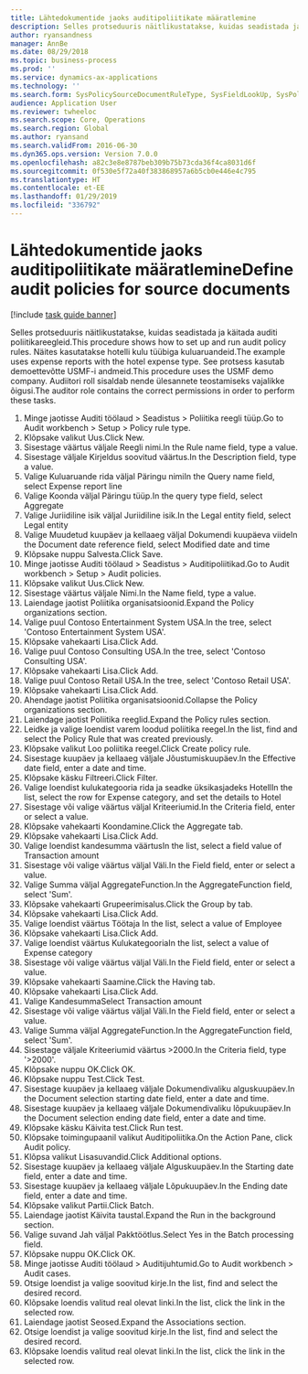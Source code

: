 ```yaml
---
title: Lähtedokumentide jaoks auditipoliitikate määratlemine
description: Selles protseduuris näitlikustatakse, kuidas seadistada ja käitada auditi poliitikareegleid.
author: ryansandness
manager: AnnBe
ms.date: 08/29/2018
ms.topic: business-process
ms.prod: ''
ms.service: dynamics-ax-applications
ms.technology: ''
ms.search.form: SysPolicySourceDocumentRuleType, SysFieldLookUp, SysPolicyListPage, SysPolicy, AuditPolicyRule, SysQueryForm, SysQueryFieldLookUp, AuditPolicyDateSelection, AuditPolicyAdditionalOption, BatchJob, CaseDetail
audience: Application User
ms.reviewer: twheeloc
ms.search.scope: Core, Operations
ms.search.region: Global
ms.author: ryansand
ms.search.validFrom: 2016-06-30
ms.dyn365.ops.version: Version 7.0.0
ms.openlocfilehash: a82c3e8e8787beb309b75b73cda36f4ca8031d6f
ms.sourcegitcommit: 0f530e5f72a40f383868957a6b5cb0e446e4c795
ms.translationtype: HT
ms.contentlocale: et-EE
ms.lasthandoff: 01/29/2019
ms.locfileid: "336792"
---
```

# <a name="define-audit-policies-for-source-documents"></a><span data-ttu-id="72b1a-103">Lähtedokumentide jaoks auditipoliitikate määratlemine</span><span class="sxs-lookup"><span data-stu-id="72b1a-103">Define audit policies for source documents</span></span>

[!include [task guide banner](../../includes/task-guide-banner.md)]

<span data-ttu-id="72b1a-104">Selles protseduuris näitlikustatakse, kuidas seadistada ja käitada auditi poliitikareegleid.</span><span class="sxs-lookup"><span data-stu-id="72b1a-104">This procedure shows how to set up and run audit policy rules.</span></span> <span data-ttu-id="72b1a-105">Näites kasutatakse hotelli kulu tüübiga kuluaruandeid.</span><span class="sxs-lookup"><span data-stu-id="72b1a-105">The example uses expense reports with the hotel expense type.</span></span> <span data-ttu-id="72b1a-106">See protsess kasutab demoettevõtte USMF-i andmeid.</span><span class="sxs-lookup"><span data-stu-id="72b1a-106">This procedure uses the USMF demo company.</span></span> <span data-ttu-id="72b1a-107">Audiitori roll sisaldab nende ülesannete teostamiseks vajalikke õigusi.</span><span class="sxs-lookup"><span data-stu-id="72b1a-107">The auditor role contains the correct permissions in order to perform these tasks.</span></span>

1. <span data-ttu-id="72b1a-108">Minge jaotisse Auditi töölaud > Seadistus > Poliitika reegli tüüp.</span><span class="sxs-lookup"><span data-stu-id="72b1a-108">Go to Audit workbench > Setup > Policy rule type.</span></span>
2. <span data-ttu-id="72b1a-109">Klõpsake valikut Uus.</span><span class="sxs-lookup"><span data-stu-id="72b1a-109">Click New.</span></span>
3. <span data-ttu-id="72b1a-110">Sisestage väärtus väljale Reegli nimi.</span><span class="sxs-lookup"><span data-stu-id="72b1a-110">In the Rule name field, type a value.</span></span>
4. <span data-ttu-id="72b1a-111">Sisestage väljale Kirjeldus soovitud väärtus.</span><span class="sxs-lookup"><span data-stu-id="72b1a-111">In the Description field, type a value.</span></span>
5. <span data-ttu-id="72b1a-112">Valige Kuluaruande rida väljal Päringu nimi</span><span class="sxs-lookup"><span data-stu-id="72b1a-112">In the Query name field, select Expense report line</span></span>
6. <span data-ttu-id="72b1a-113">Valige Koonda väljal Päringu tüüp.</span><span class="sxs-lookup"><span data-stu-id="72b1a-113">In the query type field, select Aggregate</span></span>
7. <span data-ttu-id="72b1a-114">Valige Juriidiline isik väljal Juriidiline isik.</span><span class="sxs-lookup"><span data-stu-id="72b1a-114">In the Legal entity field, select Legal entity</span></span>
8. <span data-ttu-id="72b1a-115">Valige Muudetud kuupäev ja kellaaeg väljal Dokumendi kuupäeva viide</span><span class="sxs-lookup"><span data-stu-id="72b1a-115">In the Document date reference field, select Modified date and time</span></span>
9. <span data-ttu-id="72b1a-116">Klõpsake nuppu Salvesta.</span><span class="sxs-lookup"><span data-stu-id="72b1a-116">Click Save.</span></span>
10. <span data-ttu-id="72b1a-117">Minge jaotisse Auditi töölaud > Seadistus > Auditipoliitikad.</span><span class="sxs-lookup"><span data-stu-id="72b1a-117">Go to Audit workbench > Setup > Audit policies.</span></span>
11. <span data-ttu-id="72b1a-118">Klõpsake valikut Uus.</span><span class="sxs-lookup"><span data-stu-id="72b1a-118">Click New.</span></span>
12. <span data-ttu-id="72b1a-119">Sisestage väärtus väljale Nimi.</span><span class="sxs-lookup"><span data-stu-id="72b1a-119">In the Name field, type a value.</span></span>
13. <span data-ttu-id="72b1a-120">Laiendage jaotist Poliitika organisatsioonid.</span><span class="sxs-lookup"><span data-stu-id="72b1a-120">Expand the Policy organizations section.</span></span>
14. <span data-ttu-id="72b1a-121">Valige puul Contoso Entertainment System USA.</span><span class="sxs-lookup"><span data-stu-id="72b1a-121">In the tree, select 'Contoso Entertainment System USA'.</span></span>
15. <span data-ttu-id="72b1a-122">Klõpsake vahekaarti Lisa.</span><span class="sxs-lookup"><span data-stu-id="72b1a-122">Click Add.</span></span>
16. <span data-ttu-id="72b1a-123">Valige puul Contoso Consulting USA.</span><span class="sxs-lookup"><span data-stu-id="72b1a-123">In the tree, select 'Contoso Consulting USA'.</span></span>
17. <span data-ttu-id="72b1a-124">Klõpsake vahekaarti Lisa.</span><span class="sxs-lookup"><span data-stu-id="72b1a-124">Click Add.</span></span>
18. <span data-ttu-id="72b1a-125">Valige puul Contoso Retail USA.</span><span class="sxs-lookup"><span data-stu-id="72b1a-125">In the tree, select 'Contoso Retail USA'.</span></span>
19. <span data-ttu-id="72b1a-126">Klõpsake vahekaarti Lisa.</span><span class="sxs-lookup"><span data-stu-id="72b1a-126">Click Add.</span></span>
20. <span data-ttu-id="72b1a-127">Ahendage jaotist Poliitika organisatsioonid.</span><span class="sxs-lookup"><span data-stu-id="72b1a-127">Collapse the Policy organizations section.</span></span>
21. <span data-ttu-id="72b1a-128">Laiendage jaotist Poliitika reeglid.</span><span class="sxs-lookup"><span data-stu-id="72b1a-128">Expand the Policy rules section.</span></span>
22. <span data-ttu-id="72b1a-129">Leidke ja valige loendist varem loodud poliitika reegel.</span><span class="sxs-lookup"><span data-stu-id="72b1a-129">In the list, find and select the Policy Rule that was created previously.</span></span>
23. <span data-ttu-id="72b1a-130">Klõpsake valikut Loo poliitika reegel.</span><span class="sxs-lookup"><span data-stu-id="72b1a-130">Click Create policy rule.</span></span>
24. <span data-ttu-id="72b1a-131">Sisestage kuupäev ja kellaaeg väljale Jõustumiskuupäev.</span><span class="sxs-lookup"><span data-stu-id="72b1a-131">In the Effective date field, enter a date and time.</span></span>
25. <span data-ttu-id="72b1a-132">Klõpsake käsku Filtreeri.</span><span class="sxs-lookup"><span data-stu-id="72b1a-132">Click Filter.</span></span>
26. <span data-ttu-id="72b1a-133">Valige loendist kulukategooria rida ja seadke üksikasjadeks Hotell</span><span class="sxs-lookup"><span data-stu-id="72b1a-133">In the list, select the row for Expense category, and set the details to Hotel</span></span>
27. <span data-ttu-id="72b1a-134">Sisestage või valige väärtus väljal Kriteeriumid.</span><span class="sxs-lookup"><span data-stu-id="72b1a-134">In the Criteria field, enter or select a value.</span></span>
28. <span data-ttu-id="72b1a-135">Klõpsake vahekaarti Koondamine.</span><span class="sxs-lookup"><span data-stu-id="72b1a-135">Click the Aggregate tab.</span></span>
29. <span data-ttu-id="72b1a-136">Klõpsake vahekaarti Lisa.</span><span class="sxs-lookup"><span data-stu-id="72b1a-136">Click Add.</span></span>
30. <span data-ttu-id="72b1a-137">Valige loendist kandesumma väärtus</span><span class="sxs-lookup"><span data-stu-id="72b1a-137">In the list, select a field value of Transaction amount</span></span>
31. <span data-ttu-id="72b1a-138">Sisestage või valige väärtus väljal Väli.</span><span class="sxs-lookup"><span data-stu-id="72b1a-138">In the Field field, enter or select a value.</span></span>
32. <span data-ttu-id="72b1a-139">Valige Summa väljal AggregateFunction.</span><span class="sxs-lookup"><span data-stu-id="72b1a-139">In the AggregateFunction field, select 'Sum'.</span></span>
33. <span data-ttu-id="72b1a-140">Klõpsake vahekaarti Grupeerimisalus.</span><span class="sxs-lookup"><span data-stu-id="72b1a-140">Click the Group by tab.</span></span>
34. <span data-ttu-id="72b1a-141">Klõpsake vahekaarti Lisa.</span><span class="sxs-lookup"><span data-stu-id="72b1a-141">Click Add.</span></span>
35. <span data-ttu-id="72b1a-142">Valige loendist väärtus Töötaja </span><span class="sxs-lookup"><span data-stu-id="72b1a-142">In the list, select a value of Employee</span></span> 
36. <span data-ttu-id="72b1a-143">Klõpsake vahekaarti Lisa.</span><span class="sxs-lookup"><span data-stu-id="72b1a-143">Click Add.</span></span>
37. <span data-ttu-id="72b1a-144">Valige loendist väärtus Kulukategooria</span><span class="sxs-lookup"><span data-stu-id="72b1a-144">In the list, select a value of Expense category</span></span>
38. <span data-ttu-id="72b1a-145">Sisestage või valige väärtus väljal Väli.</span><span class="sxs-lookup"><span data-stu-id="72b1a-145">In the Field field, enter or select a value.</span></span>
39. <span data-ttu-id="72b1a-146">Klõpsake vahekaarti Saamine.</span><span class="sxs-lookup"><span data-stu-id="72b1a-146">Click the Having tab.</span></span>
40. <span data-ttu-id="72b1a-147">Klõpsake vahekaarti Lisa.</span><span class="sxs-lookup"><span data-stu-id="72b1a-147">Click Add.</span></span>
41. <span data-ttu-id="72b1a-148">Valige Kandesumma</span><span class="sxs-lookup"><span data-stu-id="72b1a-148">Select Transaction amount</span></span>
42. <span data-ttu-id="72b1a-149">Sisestage või valige väärtus väljal Väli.</span><span class="sxs-lookup"><span data-stu-id="72b1a-149">In the Field field, enter or select a value.</span></span>
43. <span data-ttu-id="72b1a-150">Valige Summa väljal AggregateFunction.</span><span class="sxs-lookup"><span data-stu-id="72b1a-150">In the AggregateFunction field, select 'Sum'.</span></span>
44. <span data-ttu-id="72b1a-151">Sisestage väljale Kriteeriumid väärtus >2000.</span><span class="sxs-lookup"><span data-stu-id="72b1a-151">In the Criteria field, type '>2000'.</span></span>
45. <span data-ttu-id="72b1a-152">Klõpsake nuppu OK.</span><span class="sxs-lookup"><span data-stu-id="72b1a-152">Click OK.</span></span>
46. <span data-ttu-id="72b1a-153">Klõpsake nuppu Test.</span><span class="sxs-lookup"><span data-stu-id="72b1a-153">Click Test.</span></span>
47. <span data-ttu-id="72b1a-154">Sisestage kuupäev ja kellaaeg väljale Dokumendivaliku alguskuupäev.</span><span class="sxs-lookup"><span data-stu-id="72b1a-154">In the Document selection starting date field, enter a date and time.</span></span>
48. <span data-ttu-id="72b1a-155">Sisestage kuupäev ja kellaaeg väljale Dokumendivaliku lõpukuupäev.</span><span class="sxs-lookup"><span data-stu-id="72b1a-155">In the Document selection ending date field, enter a date and time.</span></span>
49. <span data-ttu-id="72b1a-156">Klõpsake käsku Käivita test.</span><span class="sxs-lookup"><span data-stu-id="72b1a-156">Click Run test.</span></span>
50. <span data-ttu-id="72b1a-157">Klõpsake toimingupaanil valikut Auditipoliitika.</span><span class="sxs-lookup"><span data-stu-id="72b1a-157">On the Action Pane, click Audit policy.</span></span>
51. <span data-ttu-id="72b1a-158">Klõpsa valikut Lisasuvandid.</span><span class="sxs-lookup"><span data-stu-id="72b1a-158">Click Additional options.</span></span>
52. <span data-ttu-id="72b1a-159">Sisestage kuupäev ja kellaaeg väljale Alguskuupäev.</span><span class="sxs-lookup"><span data-stu-id="72b1a-159">In the Starting date field, enter a date and time.</span></span>
53. <span data-ttu-id="72b1a-160">Sisestage kuupäev ja kellaaeg väljale Lõpukuupäev.</span><span class="sxs-lookup"><span data-stu-id="72b1a-160">In the Ending date field, enter a date and time.</span></span>
54. <span data-ttu-id="72b1a-161">Klõpsake valikut Partii.</span><span class="sxs-lookup"><span data-stu-id="72b1a-161">Click Batch.</span></span>
55. <span data-ttu-id="72b1a-162">Laiendage jaotist Käivita taustal.</span><span class="sxs-lookup"><span data-stu-id="72b1a-162">Expand the Run in the background section.</span></span>
56. <span data-ttu-id="72b1a-163">Valige suvand Jah väljal Pakktöötlus.</span><span class="sxs-lookup"><span data-stu-id="72b1a-163">Select Yes in the Batch processing field.</span></span>
57. <span data-ttu-id="72b1a-164">Klõpsake nuppu OK.</span><span class="sxs-lookup"><span data-stu-id="72b1a-164">Click OK.</span></span>
58. <span data-ttu-id="72b1a-165">Minge jaotisse Auditi töölaud > Auditijuhtumid.</span><span class="sxs-lookup"><span data-stu-id="72b1a-165">Go to Audit workbench > Audit cases.</span></span>
59. <span data-ttu-id="72b1a-166">Otsige loendist ja valige soovitud kirje.</span><span class="sxs-lookup"><span data-stu-id="72b1a-166">In the list, find and select the desired record.</span></span>
60. <span data-ttu-id="72b1a-167">Klõpsake loendis valitud real olevat linki.</span><span class="sxs-lookup"><span data-stu-id="72b1a-167">In the list, click the link in the selected row.</span></span>
61. <span data-ttu-id="72b1a-168">Laiendage jaotist Seosed.</span><span class="sxs-lookup"><span data-stu-id="72b1a-168">Expand the Associations section.</span></span>
62. <span data-ttu-id="72b1a-169">Otsige loendist ja valige soovitud kirje.</span><span class="sxs-lookup"><span data-stu-id="72b1a-169">In the list, find and select the desired record.</span></span>
63. <span data-ttu-id="72b1a-170">Klõpsake loendis valitud real olevat linki.</span><span class="sxs-lookup"><span data-stu-id="72b1a-170">In the list, click the link in the selected row.</span></span>

